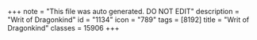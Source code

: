 +++
note = "This file was auto generated. DO NOT EDIT"
description = "Writ of Dragonkind"
id = "1134"
icon = "789"
tags = [8192]
title = "Writ of Dragonkind"
classes = 15906
+++
